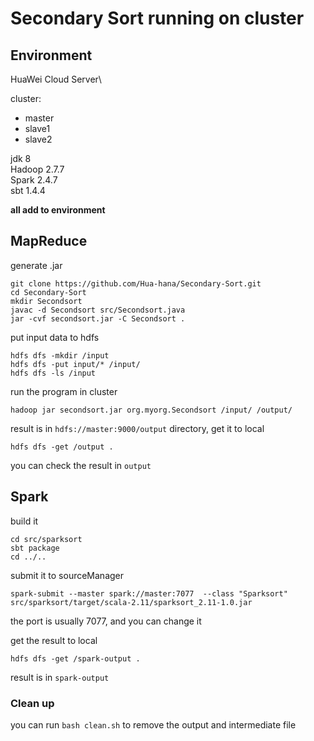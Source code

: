 # Secondary Sort running on cluster
## Environment
HuaWei Cloud Server\

cluster:
* master
* slave1
* slave2

jdk 8\
Hadoop 2.7.7\
Spark 2.4.7\
sbt 1.4.4

**all add to environment**
## MapReduce
generate .jar
```
git clone https://github.com/Hua-hana/Secondary-Sort.git
cd Secondary-Sort
mkdir Secondsort
javac -d Secondsort src/Secondsort.java
jar -cvf secondsort.jar -C Secondsort .
```
put input data to hdfs
```
hdfs dfs -mkdir /input
hdfs dfs -put input/* /input/
hdfs dfs -ls /input
```
run the program in cluster
```
hadoop jar secondsort.jar org.myorg.Secondsort /input/ /output/
```
result is in ```hdfs://master:9000/output``` directory, get it to local
```
hdfs dfs -get /output .
```
you can check the result in ```output```

## Spark
build it
```
cd src/sparksort
sbt package
cd ../..
```
submit it to sourceManager
```
spark-submit --master spark://master:7077  --class "Sparksort" src/sparksort/target/scala-2.11/sparksort_2.11-1.0.jar
```
the port is usually 7077, and you can change it

get the result to local
```
hdfs dfs -get /spark-output .
```
result is in ```spark-output```

### Clean up
you can run ```bash clean.sh``` to remove the output and intermediate file
